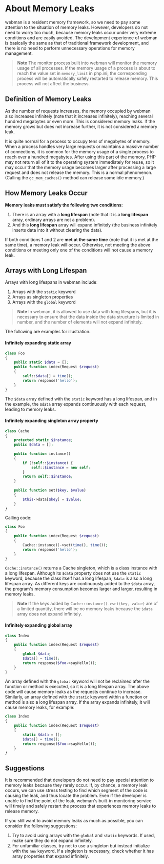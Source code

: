 # About Memory Leaks
webman is a resident memory framework, so we need to pay some attention to the situation of memory leaks. However, developers do not need to worry too much, because memory leaks occur under very extreme conditions and are easily avoided. The development experience of webman is basically the same as that of traditional framework development, and there is no need to perform unnecessary operations for memory management.

> **Note**
> The monitor process built into webman will monitor the memory usage of all processes. If the memory usage of a process is about to reach the value set in `memory_limit` in php.ini, the corresponding process will be automatically safely restarted to release memory. This process will not affect the business.

## Definition of Memory Leaks
As the number of requests increases, the memory occupied by webman also increases infinitely (note that it increases infinitely), reaching several hundred megabytes or even more. This is considered memory leaks. If the memory grows but does not increase further, it is not considered a memory leak.

It is quite normal for a process to occupy tens of megabytes of memory. When a process handles very large requests or maintains a massive number of connections, it is common for the memory usage of a single process to reach over a hundred megabytes. After using this part of the memory, PHP may not return all of it to the operating system immediately for reuse, so it may occur that the memory usage becomes larger after processing a large request and does not release the memory. This is a normal phenomenon. (Calling the `gc_mem_caches()` method can release some idle memory.)

## How Memory Leaks Occur
**Memory leaks must satisfy the following two conditions:**
1. There is an array with a **long lifespan** (note that it is a **long lifespan** array, ordinary arrays are not a problem).
2. And this **long lifespan** array will expand infinitely (the business infinitely inserts data into it without clearing the data).

If both conditions 1 and 2 are **met at the same time** (note that it is met at the same time), a memory leak will occur. Otherwise, not meeting the above conditions or meeting only one of the conditions will not cause a memory leak.

## Arrays with Long Lifespan
Arrays with long lifespans in webman include:
1. Arrays with the `static` keyword
2. Arrays as singleton properties
3. Arrays with the `global` keyword

> **Note**
> In webman, it is allowed to use data with long lifespans, but it is necessary to ensure that the data inside the data structure is limited in number, and the number of elements will not expand infinitely.

The following are examples for illustration.

#### Infinitely expanding static array
```php
class Foo
{
    public static $data = [];
    public function index(Request $request)
    {
        self::$data[] = time();
        return response('hello');
    }
}
```

The `$data` array defined with the `static` keyword has a long lifespan, and in the example, the `$data` array expands continuously with each request, leading to memory leaks.

#### Infinitely expanding singleton array property
```php
class Cache
{
    protected static $instance;
    public $data = [];
    
    public function instance()
    {
        if (!self::$instance) {
            self::$instance = new self;
        }
        return self::$instance;
    }
    
    public function set($key, $value)
    {
        $this->data[$key] = $value;
    }
}
```

Calling code:
```php
class Foo
{
    public function index(Request $request)
    {
        Cache::instance()->set(time(), time());
        return response('hello');
    }
}
```

`Cache::instance()` returns a Cache singleton, which is a class instance with a long lifespan. Although its `$data` property does not use the `static` keyword, because the class itself has a long lifespan, `$data` is also a long lifespan array. As different keys are continuously added to the `$data` array, the program's memory consumption becomes larger and larger, resulting in memory leaks.

> **Note**
> If the keys added by `Cache::instance()->set(key, value)` are of a limited quantity, there will be no memory leaks because the `$data` array does not expand infinitely.

#### Infinitely expanding global array
```php
class Index
{
    public function index(Request $request)
    {
        global $data;
        $data[] = time();
        return response($foo->sayHello());
    }
}
```

An array defined with the `global` keyword will not be reclaimed after the function or method is executed, so it is a long lifespan array. The above code will cause memory leaks as the requests continue to increase. Similarly, an array defined with the `static` keyword within a function or method is also a long lifespan array. If the array expands infinitely, it will cause memory leaks, for example:
```php
class Index
{
    public function index(Request $request)
    {
        static $data = [];
        $data[] = time();
        return response($foo->sayHello());
    }
}
```

## Suggestions
It is recommended that developers do not need to pay special attention to memory leaks because they rarely occur. If, by chance, a memory leak occurs, we can use stress testing to find which segment of the code is causing the leak, and thus locate the problem. Even if the developer is unable to find the point of the leak, webman's built-in monitoring service will timely and safely restart the process that experiences memory leaks to release memory.

If you still want to avoid memory leaks as much as possible, you can consider the following suggestions:
1. Try to avoid using arrays with the `global` and `static` keywords. If used, make sure they do not expand infinitely.
2. For unfamiliar classes, try not to use a singleton but instead initialize with the `new` keyword. If a singleton is necessary, check whether it has array properties that expand infinitely.